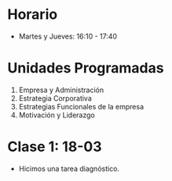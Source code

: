 # Horario
- Martes y Jueves: 16:10 - 17:40
# Unidades Programadas
1. Empresa y Administración
2. Estrategia Corporativa
3. Estrategias Funcionales de la empresa
4. Motivación y Liderazgo
# Clase 1: 18-03
- Hicimos una tarea diagnóstico.